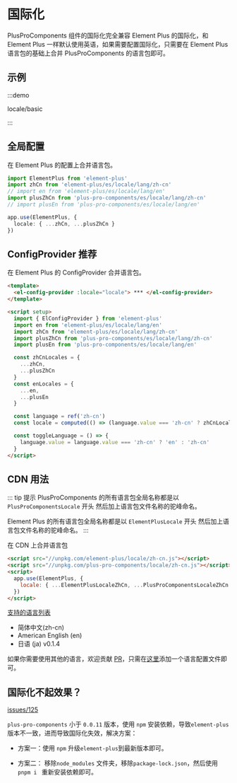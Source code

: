 # 国际化

PlusProComponents 组件的国际化完全兼容 Element Plus 的国际化，和 Element Plus 一样默认使用英语，如果需要配置国际化，只需要在 Element Plus 语言包的基础上合并 PlusProComponents 的语言包即可。

## 示例

:::demo

locale/basic

:::

## 全局配置

在 Element Plus 的配置上合并语言包。

```typescript
import ElementPlus from 'element-plus'
import zhCn from 'element-plus/es/locale/lang/zh-cn'
// import en from 'element-plus/es/locale/lang/en'
import plusZhCn from 'plus-pro-components/es/locale/lang/zh-cn'
// import plusEn from 'plus-pro-components/es/locale/lang/en'

app.use(ElementPlus, {
  locale: { ...zhCn, ...plusZhCn }
})
```

## ConfigProvider <el-tag  effect="dark">推荐</el-tag>

在 Element Plus 的 ConfigProvider 合并语言包。

```html
<template>
  <el-config-provider :locale="locale"> *** </el-config-provider>
</template>

<script setup>
  import { ElConfigProvider } from 'element-plus'
  import en from 'element-plus/es/locale/lang/en'
  import zhCn from 'element-plus/es/locale/lang/zh-cn'
  import plusZhCn from 'plus-pro-components/es/locale/lang/zh-cn'
  import plusEn from 'plus-pro-components/es/locale/lang/en'

  const zhCnLocales = {
    ...zhCn,
    ...plusZhCn
  }
  const enLocales = {
    ...en,
    ...plusEn
  }

  const language = ref('zh-cn')
  const locale = computed(() => (language.value === 'zh-cn' ? zhCnLocales : enLocales))

  const toggleLanguage = () => {
    language.value = language.value === 'zh-cn' ? 'en' : 'zh-cn'
  }
</script>
```

## CDN 用法

::: tip 提示
PlusProComponents 的所有语言包全局名称都是以`PlusProComponentsLocale` 开头 然后加上语言包文件名称的驼峰命名。

Element Plus 的所有语言包全局名称都是以 `ElementPlusLocale` 开头 然后加上语言包文件名称的驼峰命名。
:::

在 CDN 上合并语言包

```html
<script src="//unpkg.com/element-plus/locale/zh-cn.js"></script>
<script src="//unpkg.com/plus-pro-components/locale/zh-cn.js"></script>
<script>
  app.use(ElementPlus, {
    locale: { ...ElementPlusLocaleZhCn, ...PlusProComponentsLocaleZhCn }
  })
</script>
```

[支持的语言列表](https://github.com/plus-pro-components/plus-pro-components/tree/dev/packages/locale/lang)

- 简体中文(zh-cn)
- American English (en)
- 日语 (ja) <el-tag>v0.1.4</el-tag>

如果你需要使用其他的语言，欢迎贡献 [PR](https://github.com/plus-pro-components/plus-pro-components/pulls)，只需在[这里](https://github.com/plus-pro-components/plus-pro-components/tree/dev/packages/locale/lang)添加一个语言配置文件即可。

## 国际化不起效果？

[issues/125](https://github.com/plus-pro-components/plus-pro-components/issues/125)

`plus-pro-components` 小于 `0.0.11` 版本，使用 `npm` 安装依赖，导致`element-plus`版本不一致，进而导致国际化失效，解决方案：

- 方案一：使用 `npm` 升级`element-plus`到最新版本即可。

- 方案二： 移除`node_modules` 文件夹，移除`package-lock.json`，然后使用`pnpm i ` 重新安装依赖即可。
